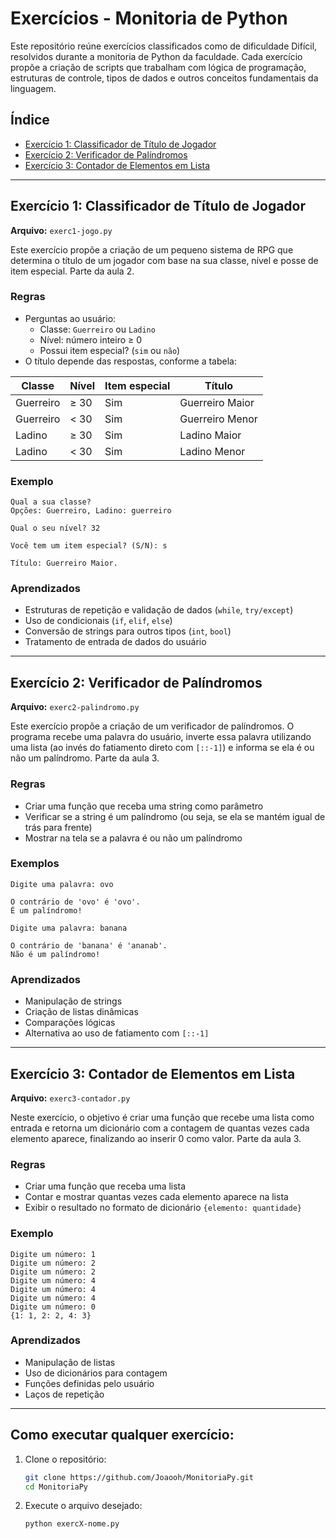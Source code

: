 # Exercícios - Monitoria de Python

Este repositório reúne exercícios classificados como de dificuldade Difícil, resolvidos durante a monitoria de Python da faculdade. Cada exercício propõe a criação de scripts que trabalham com lógica de programação, estruturas de controle, tipos de dados e outros conceitos fundamentais da linguagem.

## Índice

- [Exercício 1: Classificador de Título de Jogador](#exercício-1-classificador-de-título-de-jogador)
- [Exercício 2: Verificador de Palíndromos](#exercício-2-verificador-de-palíndromos)
- [Exercício 3: Contador de Elementos em Lista](#exercício-3-contador-de-elementos-em-lista)

---

## Exercício 1: Classificador de Título de Jogador

**Arquivo:** `exerc1-jogo.py`

Este exercício propõe a criação de um pequeno sistema de RPG que determina o título de um jogador com base na sua classe, nível e posse de item especial. Parte da aula 2.

### Regras

- Perguntas ao usuário:
  - Classe: `Guerreiro` ou `Ladino`
  - Nível: número inteiro ≥ 0
  - Possui item especial? (`sim` ou `não`)
- O título depende das respostas, conforme a tabela:

| Classe   | Nível   | Item especial | Título            |
|----------|---------|----------------|-------------------|
| Guerreiro| ≥ 30    | Sim            | Guerreiro Maior   |
| Guerreiro| < 30    | Sim            | Guerreiro Menor   |
| Ladino   | ≥ 30    | Sim            | Ladino Maior      |
| Ladino   | < 30    | Sim            | Ladino Menor      |

### Exemplo

```plaintext
Qual a sua classe?
Opções: Guerreiro, Ladino: guerreiro

Qual o seu nível? 32

Você tem um item especial? (S/N): s

Título: Guerreiro Maior.
```

### Aprendizados

- Estruturas de repetição e validação de dados (`while`, `try/except`)
- Uso de condicionais (`if`, `elif`, `else`)
- Conversão de strings para outros tipos (`int`, `bool`)
- Tratamento de entrada de dados do usuário

---

## Exercício 2: Verificador de Palíndromos

**Arquivo:** `exerc2-palindromo.py`

Este exercício propõe a criação de um verificador de palíndromos. O programa recebe uma palavra do usuário, inverte essa palavra utilizando uma lista (ao invés do fatiamento direto com `[::-1]`) e informa se ela é ou não um palíndromo. Parte da aula 3.

### Regras

- Criar uma função que receba uma string como parâmetro
- Verificar se a string é um palíndromo (ou seja, se ela se mantém igual de trás para frente)
- Mostrar na tela se a palavra é ou não um palíndromo

### Exemplos

```plaintext
Digite uma palavra: ovo

O contrário de 'ovo' é 'ovo'.
É um palíndromo!
```

```plaintext
Digite uma palavra: banana

O contrário de 'banana' é 'ananab'.
Não é um palíndromo!
```

### Aprendizados

- Manipulação de strings
- Criação de listas dinâmicas
- Comparações lógicas
- Alternativa ao uso de fatiamento com `[::-1]`

---

## Exercício 3: Contador de Elementos em Lista

**Arquivo:** `exerc3-contador.py`

Neste exercício, o objetivo é criar uma função que recebe uma lista como entrada e retorna um dicionário com a contagem de quantas vezes cada elemento aparece, finalizando ao inserir 0 como valor. Parte da aula 3.

### Regras

- Criar uma função que receba uma lista
- Contar e mostrar quantas vezes cada elemento aparece na lista
- Exibir o resultado no formato de dicionário `{elemento: quantidade}`

### Exemplo

```plaintext
Digite um número: 1
Digite um número: 2
Digite um número: 2
Digite um número: 4
Digite um número: 4
Digite um número: 4
Digite um número: 0
{1: 1, 2: 2, 4: 3}
```

### Aprendizados

- Manipulação de listas
- Uso de dicionários para contagem
- Funções definidas pelo usuário
- Laços de repetição

---

## Como executar qualquer exercício:

1. Clone o repositório:
   ```bash
   git clone https://github.com/Joaooh/MonitoriaPy.git
   cd MonitoriaPy
   ```

2. Execute o arquivo desejado:
   ```bash
   python exercX-nome.py
   ```
